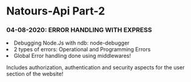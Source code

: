 # Natours-Api Part-2

### 04-08-2020: ERROR HANDLING WITH EXPRESS

<li> Debugging Node.Js with ndb: node-debugger</li>
<li> 2 types of errors: Operational and Programming Errors</li>
<li> Global Error handling done using middlewares!</li>


Includes authorization, authentication and security aspects for the user section of the website!
